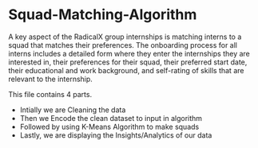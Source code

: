# Squad-Matching-Algorithm

A key aspect of the RadicalX group internships is matching interns to a squad that matches their preferences.
The onboarding process for all interns includes a detailed form where they enter the internships they are interested in, their preferences for their squad, 
their preferred start date, their educational and work background, and self-rating of skills that are relevant to the internship.


This file contains 4 parts.
- Intially we are Cleaning the data
- Then we Encode the clean dataset to input in algorithm
- Followed by using K-Means Algorithm to make squads
- Lastly, we are displaying the Insights/Analytics of our data
